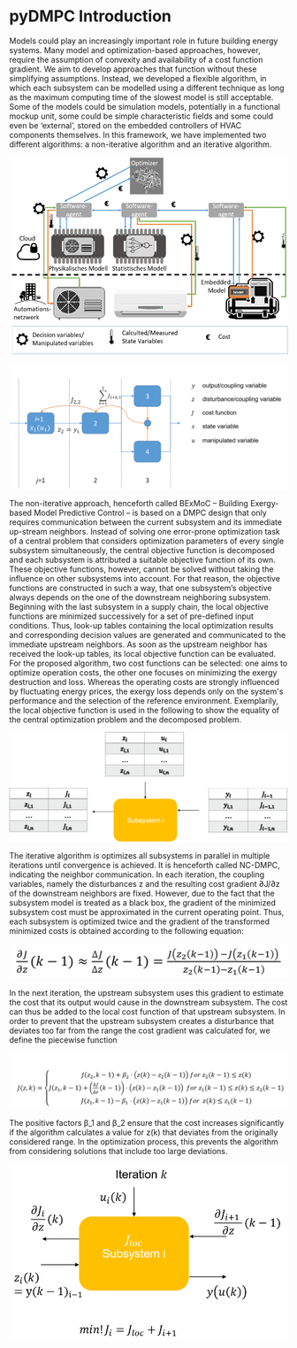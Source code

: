 # pyDMPC Introduction

Models could play an increasingly important role in future building energy systems. Many model and optimization-based approaches, however, require the assumption of convexity and availability of a cost function gradient. We aim to develop approaches that function without these simplifying assumptions. Instead, we developed a flexible algorithm, in which each subsystem can be modelled using a different technique as long as the maximum computing time of the slowest model is still acceptable. Some of the models could be simulation models, potentially in a functional mockup unit, some could be simple characteristic fields and some could even be ‘external’, stored on the embedded controllers of HVAC components themselves.
In this framework, we have implemented two different algorithms: a non-iterative algorithm and an iterative algorithm.

![E.ON EBC RWTH Aachen University](././pyDMPC/Resources/Images/Architecture.png)

![System Decomposition](./pyDMPC/Resources/Images/SystemDecomposition.png)

The non-iterative approach, henceforth called BExMoC – Building Exergy-based Model Predictive Control – is based on a DMPC design that only requires communication between the current subsystem and its immediate up-stream neighbors. Instead of solving one error-prone optimization task of a central problem that considers optimization parameters of every single subsystem simultaneously, the central objective function is decomposed and each subsystem is attributed a suitable objective function of its own. These objective functions, however, cannot be solved without taking the influence on other subsystems into account. For that reason, the objective functions are constructed in such a way, that one subsystem’s objective always depends on the one of the downstream neighboring subsystem. Beginning with the last subsystem in a supply chain, the local objective functions are minimized successively for a set of pre-defined input conditions. Thus, look-up tables containing the local optimization results and corresponding decision values are generated and communicated to the immediate upstream neighbors. As soon as the upstream neighbor has received the look-up tables, its local objective function can be evaluated.
For the proposed algorithm, two cost functions can be selected: one aims to optimize operation costs, the other one focuses on minimizing the exergy destruction and loss. Whereas the operating costs are strongly influenced by fluctuating energy prices, the exergy loss depends only on the system's performance and the selection of the reference environment. Exemplarily, the local objective function is used in the following to show the equality of the central optimization problem and the decomposed problem.

![Sequential Scheme](pyDMPC/Resources/Images/SequentialScheme.png)

The iterative algorithm is optimizes all subsystems in parallel in multiple iterations until convergence is achieved. It is henceforth called NC-DMPC, indicating the neighbor communication. In each iteration, the coupling variables, namely the disturbances z and the resulting cost gradient ∂J/∂z of the downstream neighbors are fixed.
However, due to the fact that the subsystem model is treated as a black box, the gradient of the minimized subsystem cost must be approximated in the current operating point. Thus, each subsystem is optimized twice and the gradient of the transformed minimized costs is obtained according to the following equation:

![Gradient Approximation](./pyDMPC/Resources/Images/GradientApproximation.png)

In the next iteration, the upstream subsystem uses this gradient to estimate the cost that its output would cause in the downstream subsystem. The cost can thus be added to the local cost function of that upstream subsystem.
In order to prevent that the upstream subsystem creates a disturbance that deviates too far from the range the cost gradient was calculated for, we define the piecewise function

![Piecewise Cost Function](./pyDMPC/Resources/Images/PiecewiseCostFunction.png)

The positive factors β_1 and  β_2 ensure that the cost increases significantly if the algorithm calculates a value for z(k) that deviates from the originally considered range. In the optimization process, this prevents the algorithm from considering solutions that include too large deviations.

![Iterative Scheme](./pyDMPC/Resources/Images/IterativeScheme.png)
